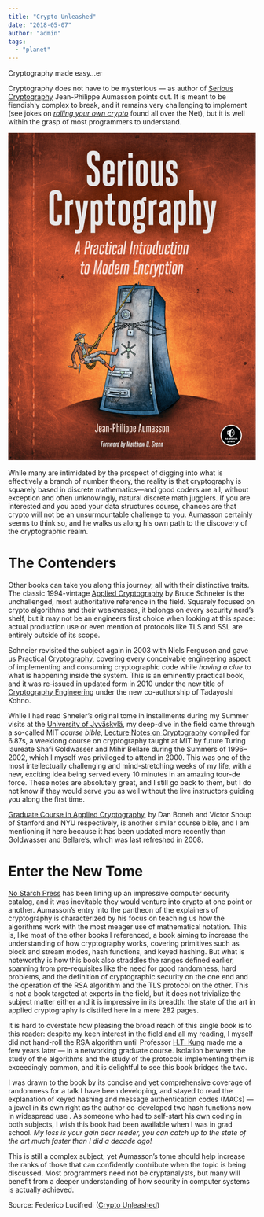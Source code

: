 ```yaml
---
title: "Crypto Unleashed"
date: "2018-05-07"
author: "admin"
tags: 
  - "planet"
---
```


Cryptography made easy…er

Cryptography does not have to be mysterious — as author of [Serious Cryptography](https://nostarch.com/seriouscrypto) Jean-Philippe Aumasson points out. It is meant to be fiendishly complex to break, and it remains very challenging to implement (see jokes on [_rolling your own crypto_](https://twitter.com/MisterCh0c/status/951772327049646080) found all over the Net), but it is well within the grasp of most programmers to understand.

[![crypto_cover-front-final.png](images/bbnoxubk8uswva_small.png)](https://svbtleusercontent.com/bbnoxubk8uswva.png)

While many are intimidated by the prospect of digging into what is effectively a branch of number theory, the reality is that cryptography is squarely based in discrete mathematics—and good coders are all, without exception and often unknowingly, natural discrete math jugglers. If you are interested and you aced your data structures course, chances are that crypto will not be an unsurmountable challenge to you. Aumasson certainly seems to think so, and he walks us along his own path to the discovery of the cryptographic realm.

#  [](#the-contenders_1) The Contenders

Other books can take you along this journey, all with their distinctive traits. The classic 1994-vintage [Applied Cryptography](https://www.schneier.com/books/applied_cryptography/) by Bruce Schneier is the unchallenged, most authoritative reference in the field. Squarely focused on crypto algorithms and their weaknesses, it belongs on every security nerd’s shelf, but it may not be an engineers first choice when looking at this space: actual production use or even mention of protocols like TLS and SSL are entirely outside of its scope.

Schneier revisited the subject again in 2003 with Niels Ferguson and gave us [Practical Cryptography](https://www.schneier.com/books/practical_cryptography/), covering every conceivable engineering aspect of implementing and consuming cryptographic code while _having a clue_ to what is happening inside the system. This is an eminently practical book, and it was re-issued in updated form in 2010 under the new title of [Cryptography Engineering](https://www.schneier.com/books/cryptography_engineering/) under the new co-authorship of Tadayoshi Kohno.

While I had read Shneier’s original tome in installments during my Summer visits at the [University of Jyväskylä](https://www.jyu.fi/en), my deep-dive in the field came through a so-called MIT _course bible_, [Lecture Notes on Cryptography](http://cseweb.ucsd.edu/%7Emihir/papers/gb.pdf) compiled for 6.87s, a weeklong course on cryptography taught at MIT by future Turing laureate Shafi Goldwasser and Mihir Bellare during the Summers of 1996–2002, which I myself was privileged to attend in 2000. This was one of the most intellectually challenging and mind-stretching weeks of my life, with a new, exciting idea being served every 10 minutes in an amazing tour-de force. These notes are absolutely great, and I still go back to them, but I do not know if they would serve you as well without the live instructors guiding you along the first time.

[Graduate Course in Applied Cryptography](https://crypto.stanford.edu/%7Edabo/cryptobook/BonehShoup_0_4.pdf), by Dan Boneh and Victor Shoup of Stanford and NYU respectively, is another similar course bible, and I am mentioning it here because it has been updated more recently than Goldwasser and Bellare’s, which was last refreshed in 2008.

#  [](#enter-the-new-tome_1) Enter the New Tome

[No Starch Press](https://nostarch.com/catalog/security) has been lining up an impressive computer security catalog, and it was inevitable they would venture into crypto at one point or another. Aumasson’s entry into the pantheon of the explainers of cryptography is characterized by his focus on teaching us how the algorithms work with the most meager use of mathematical notation. This is, like most of the other books I referenced, a book aiming to increase the understanding of how cryptography works, covering primitives such as block and stream modes, hash functions, and keyed hashing. But what is noteworthy is how this book also straddles the ranges defined earlier, spanning from pre-requisites like the need for good randomness, hard problems, and the definition of cryptographic security on the one end and the operation of the RSA algorithm and the TLS protocol on the other. This is not a book targeted at experts in the field, but it does not trivialize the subject matter either and it is impressive in its breadth: the state of the art in applied cryptography is distilled here in a mere 282 pages.

It is hard to overstate how pleasing the broad reach of this single book is to this reader: despite my keen interest in the field and all my reading, I myself did not hand-roll the RSA algorithm until Professor [H.T. Kung](https://www.eecs.harvard.edu/htk/) made me a few years later — in a networking graduate course. Isolation between the study of the algorithms and the study of the protocols implementing them is exceedingly common, and it is delightful to see this book bridges the two.

I was drawn to the book by its concise and yet comprehensive coverage of randomness for a talk I have been developing, and stayed to read the explanation of keyed hashing and message authentication codes (MACs) — a jewel in its own right as the author co-developed two hash functions now in widespread use . As someone who had to self-start his own coding in both subjects, I wish this book had been available when I was in grad school. _My loss is your gain dear reader, you can catch up to the state of the art much faster than I did a decade ago!_

This is still a complex subject, yet Aumasson’s tome should help increase the ranks of those that can confidently contribute when the topic is being discussed. Most programmers need not be cryptanalysts, but many will benefit from a deeper understanding of how security in computer systems is actually achieved.

Source: Federico Lucifredi ([Crypto Unleashed](http://f2.svbtle.com/crypto-unleashed))
